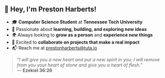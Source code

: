## 👋 Hey, I'm Preston Harberts!  

- 🎓 **Computer Science Student** at **Tennessee Tech University**  
- 🚀 Passionate about **learning, building, and exploring new ideas**  
- 🌍 Always looking to **grow as a person** and **experience new things**  
- 🤝 Excited to **collaborate on projects that make a real impact**  
- 📬 Reach me at [prestonharberts@tuta.io](mailto:prestonharberts@tuta.io)

> _"I will give you a new heart and put a new spirit in you; I will remove from you your heart of stone and give you a heart of flesh."_  
> — **Ezekiel 36:26**  
